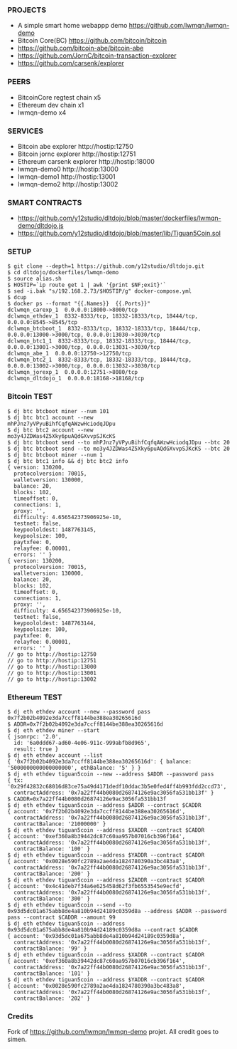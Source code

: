 ### PROJECTS
* A simple smart home webappp demo https://github.com/lwmqn/lwmqn-demo
* Bitcoin Core(BC) https://github.com/bitcoin/bitcoin
* https://github.com/bitcoin-abe/bitcoin-abe
* https://github.com/JornC/bitcoin-transaction-explorer
* https://github.com/carsenk/explorer

### PEERS
* BitcoinCore regtest chain x5
* Ethereum dev chain x1
* lwmqn-demo x4

### SERVICES
* Bitcoin abe explorer http://hostip:12750
* Bitcoin jornc explorer http://hostip:12751
* Ethereum carsenk explorer http://hostip:18000
* lwmqn-demo0 http://hostip:13000
* lwmqn-demo1 http://hostip:13001
* lwmqn-demo2 http://hostip:13002

### SMART CONTRACTS
* https://github.com/y12studio/dltdojo/blob/master/dockerfiles/lwmqn-demo/dltdojo.js
* https://github.com/y12studio/dltdojo/blob/master/lib/Tiguan5Coin.sol

### SETUP
```
$ git clone --depth=1 https://github.com/y12studio/dltdojo.git
$ cd dltdojo/dockerfiles/lwmqn-demo
$ source alias.sh
$ HOSTIP=`ip route get 1 | awk '{print $NF;exit}'`
$ sed -i.bak "s/192.168.2.73/$HOSTIP/g" docker-compose.yml
$ dcup
$ docker ps --format "{{.Names}}  {{.Ports}}"
dclwmqn_carexp_1  0.0.0.0:18000->8000/tcp
dclwmqn_ethdev_1  8332-8333/tcp, 18332-18333/tcp, 18444/tcp, 0.0.0.0:8545->8545/tcp
dclwmqn_btcboot_1  8332-8333/tcp, 18332-18333/tcp, 18444/tcp, 0.0.0.0:13000->3000/tcp, 0.0.0.0:13030->3030/tcp
dclwmqn_btc1_1  8332-8333/tcp, 18332-18333/tcp, 18444/tcp, 0.0.0.0:13001->3000/tcp, 0.0.0.0:13031->3030/tcp
dclwmqn_abe_1  0.0.0.0:12750->12750/tcp
dclwmqn_btc2_1  8332-8333/tcp, 18332-18333/tcp, 18444/tcp, 0.0.0.0:13002->3000/tcp, 0.0.0.0:13032->3030/tcp
dclwmqn_jorexp_1  0.0.0.0:12751->8080/tcp
dclwmqn_dltdojo_1  0.0.0.0:18168->18168/tcp

```
### Bitcoin TEST
```
$ dj btc btcboot miner --num 101
$ dj btc btc1 account --new
mhPJnz7yVPyuBihfCqfqAWzwHciodqJDpu
$ dj btc btc2 account --new
mo3y4JZDWas4Z5Xky6puAQdGXvvpSJKcKS
$ dj btc btcboot send --to mhPJnz7yVPyuBihfCqfqAWzwHciodqJDpu --btc 20
$ dj btc btcboot send --to mo3y4JZDWas4Z5Xky6puAQdGXvvpSJKcKS --btc 20
$ dj btc btcboot miner --num 1
$ dj btc btc1 info && dj btc btc2 info
{ version: 130200,
  protocolversion: 70015,
  walletversion: 130000,
  balance: 20,
  blocks: 102,
  timeoffset: 0,
  connections: 1,
  proxy: '',
  difficulty: 4.656542373906925e-10,
  testnet: false,
  keypoololdest: 1487763145,
  keypoolsize: 100,
  paytxfee: 0,
  relayfee: 0.00001,
  errors: '' }
{ version: 130200,
  protocolversion: 70015,
  walletversion: 130000,
  balance: 20,
  blocks: 102,
  timeoffset: 0,
  connections: 1,
  proxy: '',
  difficulty: 4.656542373906925e-10,
  testnet: false,
  keypoololdest: 1487763144,
  keypoolsize: 100,
  paytxfee: 0,
  relayfee: 0.00001,
  errors: '' }
// go to http://hostip:12750
// go to http://hostip:12751
// go to http://hostip:13000
// go to http://hostip:13001
// go to http://hostip:13002
```
### Ethereum TEST
```
$ dj eth ethdev account --new --password pass
0x7f2b02b4092e3da7ccff8144be388ea30265616d
$ ADDR=0x7f2b02b4092e3da7ccff8144be388ea30265616d
$ dj eth ethdev miner --start
{ jsonrpc: '2.0',
  id: '6a0ddd67-ad60-4e06-911c-999abfb8d965',
  result: true }
$ dj eth ethdev account --list
{ '0x7f2b02b4092e3da7ccff8144be388ea30265616d': { balance: '5000000000000000000', ethBalance: '5' } }
$ dj eth ethdev tiguan5coin --new --address $ADDR --password pass
{ tx: '0x29f42832c68016d83ce75a49d4171dedf10ddac3b5e0fed4ff4b993fdd2ccd73',
  contractAddress: '0x7a22ff44b0080d26874126e9ac3056fa531bb13f' }
$ CADDR=0x7a22ff44b0080d26874126e9ac3056fa531bb13f
$ dj eth ethdev tiguan5coin --address $ADDR --contract $CADDR
{ account: '0x7f2b02b4092e3da7ccff8144be388ea30265616d',
  contractAddress: '0x7a22ff44b0080d26874126e9ac3056fa531bb13f',
  contractBalance: '21000000' }
$ dj eth ethdev tiguan5coin --address $XADDR --contract $CADDR
{ account: '0xef360a8b39442dc87c60aa957b07016cb396f164',
  contractAddress: '0x7a22ff44b0080d26874126e9ac3056fa531bb13f',
  contractBalance: '100' }
$ dj eth ethdev tiguan5coin --address $YADDR --contract $CADDR
{ account: '0x0028e590fc2789a2ae4da1824780390a3bc483a8',
  contractAddress: '0x7a22ff44b0080d26874126e9ac3056fa531bb13f',
  contractBalance: '200' }
$ dj eth ethdev tiguan5coin --address $ZADDR --contract $CADDR
{ account: '0x4c41deb7f34a6e625458d62f3fb6553545e9ecfd',
  contractAddress: '0x7a22ff44b0080d26874126e9ac3056fa531bb13f',
  contractBalance: '300' }
$ dj eth ethdev tiguan5coin --send --to 0x93d5dc01a675abb8de4a810b94d24189c0359d8a --address $ADDR --password pass --contract $CADDR --amount 99
$ dj eth ethdev tiguan5coin --address 0x93d5dc01a675abb8de4a810b94d24189c0359d8a --contract $CADDR
{ account: '0x93d5dc01a675abb8de4a810b94d24189c0359d8a',
  contractAddress: '0x7a22ff44b0080d26874126e9ac3056fa531bb13f',
  contractBalance: '99' }
$ dj eth ethdev tiguan5coin --address $XADDR --contract $CADDR
{ account: '0xef360a8b39442dc87c60aa957b07016cb396f164',
  contractAddress: '0x7a22ff44b0080d26874126e9ac3056fa531bb13f',
  contractBalance: '101' }
$ dj eth ethdev tiguan5coin --address $YADDR --contract $CADDR
{ account: '0x0028e590fc2789a2ae4da1824780390a3bc483a8',
  contractAddress: '0x7a22ff44b0080d26874126e9ac3056fa531bb13f',
  contractBalance: '202' }
```
### Credits

Fork of  https://github.com/lwmqn/lwmqn-demo projet. All credit goes to simen.
